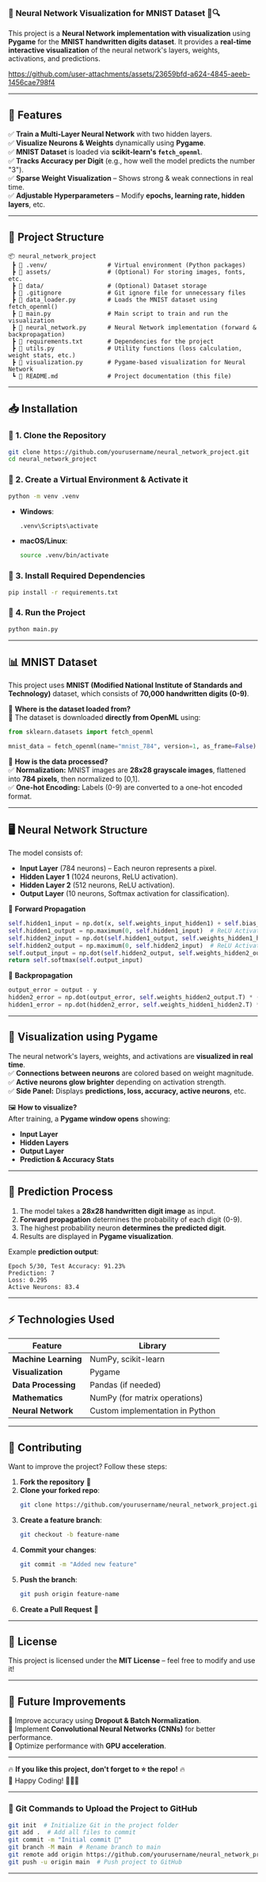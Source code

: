 ### 🚀 **Neural Network Visualization for MNIST Dataset** 🧠🔍  

This project is a **Neural Network implementation with visualization** using **Pygame** for the **MNIST handwritten digits dataset**. It provides a **real-time interactive visualization** of the neural network's layers, weights, activations, and predictions.

https://github.com/user-attachments/assets/23659bfd-a624-4845-aeeb-1456cae798f4

---

## **📌 Features**
✅ **Train a Multi-Layer Neural Network** with two hidden layers.  
✅ **Visualize Neurons & Weights** dynamically using **Pygame**.  
✅ **MNIST Dataset** is loaded via **scikit-learn's `fetch_openml`**.  
✅ **Tracks Accuracy per Digit** (e.g., how well the model predicts the number "3").  
✅ **Sparse Weight Visualization** – Shows strong & weak connections in real time.  
✅ **Adjustable Hyperparameters** – Modify **epochs, learning rate, hidden layers**, etc.  

---

## **📂 Project Structure**
```
📦 neural_network_project
 ┣ 📂 .venv/                 # Virtual environment (Python packages)
 ┣ 📂 assets/                # (Optional) For storing images, fonts, etc.
 ┣ 📂 data/                  # (Optional) Dataset storage
 ┣ 📜 .gitignore             # Git ignore file for unnecessary files
 ┣ 📜 data_loader.py         # Loads the MNIST dataset using fetch_openml()
 ┣ 📜 main.py                # Main script to train and run the visualization
 ┣ 📜 neural_network.py      # Neural Network implementation (forward & backpropagation)
 ┣ 📜 requirements.txt       # Dependencies for the project
 ┣ 📜 utils.py               # Utility functions (loss calculation, weight stats, etc.)
 ┣ 📜 visualization.py       # Pygame-based visualization for Neural Network
 ┗ 📜 README.md              # Project documentation (this file)
```

---

## **📥 Installation**
### **🔹 1. Clone the Repository**
```sh
git clone https://github.com/yourusername/neural_network_project.git
cd neural_network_project
```

### **🔹 2. Create a Virtual Environment & Activate it**
```sh
python -m venv .venv
```
- **Windows**:
  ```sh
  .venv\Scripts\activate
  ```
- **macOS/Linux**:
  ```sh
  source .venv/bin/activate
  ```

### **🔹 3. Install Required Dependencies**
```sh
pip install -r requirements.txt
```

### **🔹 4. Run the Project**
```sh
python main.py
```

---

## **📊 MNIST Dataset**
This project uses **MNIST (Modified National Institute of Standards and Technology)** dataset, which consists of **70,000 handwritten digits (0-9)**.

🔹 **Where is the dataset loaded from?**  
📌 The dataset is downloaded **directly from OpenML** using:
```python
from sklearn.datasets import fetch_openml

mnist_data = fetch_openml(name="mnist_784", version=1, as_frame=False)
```
🔹 **How is the data processed?**  
✅ **Normalization:** MNIST images are **28x28 grayscale images**, flattened into **784 pixels**, then normalized to [0,1].  
✅ **One-hot Encoding:** Labels (0-9) are converted to a one-hot encoded format.  

---

## **🖥️ Neural Network Structure**
The model consists of:
- **Input Layer** (784 neurons) – Each neuron represents a pixel.
- **Hidden Layer 1** (1024 neurons, ReLU activation).
- **Hidden Layer 2** (512 neurons, ReLU activation).
- **Output Layer** (10 neurons, Softmax activation for classification).

📌 **Forward Propagation**
```python
self.hidden1_input = np.dot(x, self.weights_input_hidden1) + self.bias_hidden1
self.hidden1_output = np.maximum(0, self.hidden1_input)  # ReLU Activation
self.hidden2_input = np.dot(self.hidden1_output, self.weights_hidden1_hidden2) + self.bias_hidden2
self.hidden2_output = np.maximum(0, self.hidden2_input)  # ReLU Activation
self.output_input = np.dot(self.hidden2_output, self.weights_hidden2_output) + self.bias_output
return self.softmax(self.output_input)
```

📌 **Backpropagation**
```python
output_error = output - y
hidden2_error = np.dot(output_error, self.weights_hidden2_output.T) * (self.hidden2_input > 0)
hidden1_error = np.dot(hidden2_error, self.weights_hidden1_hidden2.T) * (self.hidden1_input > 0)
```

---

## **🎨 Visualization using Pygame**
The neural network's layers, weights, and activations are **visualized in real time**.  
✅ **Connections between neurons** are colored based on weight magnitude.  
✅ **Active neurons glow brighter** depending on activation strength.  
✅ **Side Panel:** Displays **predictions, loss, accuracy, active neurons**, etc.  

🖼 **How to visualize?**  
After training, a **Pygame window opens** showing:
- **Input Layer**
- **Hidden Layers**
- **Output Layer**
- **Prediction & Accuracy Stats**

---

## **🔮 Prediction Process**
1. The model takes a **28x28 handwritten digit image** as input.
2. **Forward propagation** determines the probability of each digit (0-9).
3. The highest probability neuron **determines the predicted digit**.
4. Results are displayed in **Pygame visualization**.

Example **prediction output**:
```plaintext
Epoch 5/30, Test Accuracy: 91.23%
Prediction: 7
Loss: 0.295
Active Neurons: 83.4
```

---

## **⚡ Technologies Used**
| Feature                 | Library        |
|-------------------------|---------------|
| **Machine Learning**    | NumPy, scikit-learn |
| **Visualization**       | Pygame        |
| **Data Processing**     | Pandas (if needed) |
| **Mathematics**        | NumPy (for matrix operations) |
| **Neural Network**      | Custom implementation in Python |

---

## **🌟 Contributing**
Want to improve the project? Follow these steps:

1. **Fork the repository** 🍴
2. **Clone your forked repo**:
   ```sh
   git clone https://github.com/yourusername/neural_network_project.git
   ```
3. **Create a feature branch**:
   ```sh
   git checkout -b feature-name
   ```
4. **Commit your changes**:
   ```sh
   git commit -m "Added new feature"
   ```
5. **Push the branch**:
   ```sh
   git push origin feature-name
   ```
6. **Create a Pull Request** 📩

---

## **📜 License**
This project is licensed under the **MIT License** – feel free to modify and use it!  

---

## **🎯 Future Improvements**
🔹 Improve accuracy using **Dropout & Batch Normalization**.  
🔹 Implement **Convolutional Neural Networks (CNNs)** for better performance.  
🔹 Optimize performance with **GPU acceleration**.  

---


🔥 **If you like this project, don't forget to ⭐ the repo!** 🔥  
🎉 Happy Coding! 🚀👨‍💻

---

### 🎯 **Git Commands to Upload the Project to GitHub**
```sh
git init  # Initialize Git in the project folder
git add .  # Add all files to commit
git commit -m "Initial commit 🚀"
git branch -M main  # Rename branch to main
git remote add origin https://github.com/yourusername/neural_network_project.git  # Add GitHub repo
git push -u origin main  # Push project to GitHub
```
---
